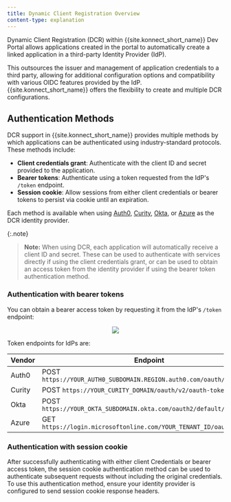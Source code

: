 ```yaml
---
title: Dynamic Client Registration Overview
content-type: explanation
---
```


Dynamic Client Registration (DCR) within {{site.konnect_short_name}} Dev Portal allows applications created in the portal to automatically create a linked application in a third-party Identity Provider (IdP).

This outsources the issuer and management of application credentials to a third party, allowing for additional configuration options and compatibility with various OIDC features provided by the IdP. {{site.konnect_short_name}} offers the flexibility to create and multiple DCR configurations.

## Authentication Methods

DCR support in {{site.konnect_short_name}} provides multiple methods by which applications can be authenticated using industry-standard protocols. These methods include:
* **Client credentials grant**: Authenticate with the client ID and secret provided to the application.
* **Bearer tokens**: Authenticate using a token requested from the IdP's `/token` endpoint.
* **Session cookie**: Allow sessions from either client credentials or bearer tokens to persist via cookie until an expiration.

Each method is available when using [Auth0](/konnect/dev-portal/applications/dynamic-client-registration/auth0), [Curity](/konnect/dev-portal/applications/dynamic-client-registration/curity/), [Okta](/konnect/dev-portal/applications/dynamic-client-registration/okta/), or [Azure](/konnect/dev-portal/applications/dynamic-client-registration/azure/) as the DCR identity provider.

{:.note}
> **Note:** When using DCR, each application will automatically receive a client ID and secret. These can be used to authenticate with services directly if using the client credentials grant, or can be used to obtain an access token from the identity provider if using the bearer token authentication method.

### Authentication with bearer tokens

You can obtain a bearer access token by requesting it from the IdP's `/token` endpoint:


<p align="center">
  <img src="/assets/images/products/konnect/dev-portal/dcr-bearer-tokens.png" />
</p>

Token endpoints for IdPs are:

| Vendor  | Endpoint  | Body                                 |
|:------|--------|----------------------------------------|
| Auth0 | POST `https://YOUR_AUTH0_SUBDOMAIN.REGION.auth0.com/oauth/token` | `{ "grant_type": "client_credentials", "audience": "<your_audience>" }` |
| Curity | POST `https://YOUR_CURITY_DOMAIN/oauth/v2/oauth-token` | `{ "grant_types": "client_credentials" }` |
| Okta | POST `https://YOUR_OKTA_SUBDOMAIN.okta.com/oauth2/default/v1/token` | `{ "grant_types": "client_credentials" }` |
| Azure | GET `https://login.microsoftonline.com/YOUR_TENANT_ID/oauth2/token` | `{"grant_type": "client_credentials", "scope":"https://graph.microsoft.com/.default"}`|

### Authentication with session cookie

After successfully authenticating with either client Credentials or bearer access token, the session cookie authentication method can be used to authenticate subsequent requests without including the original credentials. To use this authentication method, ensure your identity provider is configured to send session cookie response headers.

